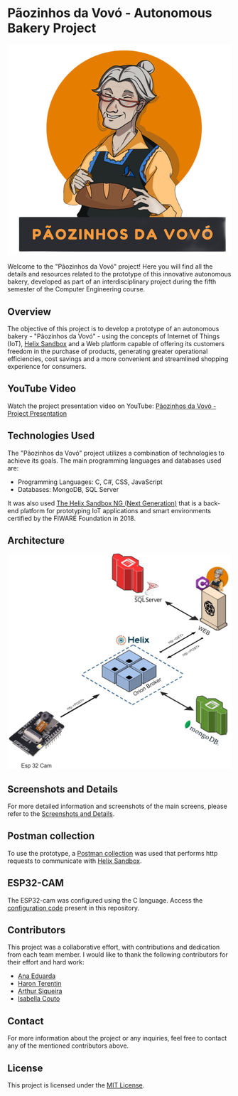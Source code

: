 # Pãozinhos da Vovó - Autonomous Bakery Project

![Pãozinhos da Vovó Logo](/images/vovo_logo.png)

Welcome to the "Pãozinhos da Vovó" project! Here you will find all the details and resources related to the prototype of this innovative autonomous bakery, developed as part of an interdisciplinary project during the fifth semester of the Computer Engineering course.

## Overview

The objective of this project is to develop a prototype of an autonomous bakery - "Pãozinhos da Vovó" - using the concepts of Internet of Things (IoT), [Helix Sandbox](https://github.com/Helix-Platform/Sandbox-NG) and a Web platform capable of offering its customers freedom in the purchase of products, generating greater operational efficiencies, cost savings and a more convenient and streamlined shopping experience for consumers.

## YouTube Video 

Watch the project presentation video on YouTube: [Pãozinhos da Vovó - Project Presentation](https://www.youtube.com/watch?v=WpqHnomF3Xc&t=2s)

## Technologies Used

The "Pãozinhos da Vovó" project utilizes a combination of technologies to achieve its goals. The main programming languages and databases used are:

- Programming Languages: C, C#, CSS, JavaScript
- Databases: MongoDB, SQL Server

It was also used [The Helix Sandbox NG (Next Generation)](https://github.com/Helix-Platform/Sandbox-NG) that is a back-end platform for prototyping IoT applications and smart environments certified by the FIWARE Foundation in 2018.

## Architecture

![Architecture](/images/architecture.png)

## Screenshots and Details

For more detailed information and screenshots of the main screens, please refer to the [Screenshots and Details](/screens/screens.md).

## Postman collection

To use the prototype, a [Postman collection](/postman/) was used that performs http requests to communicate with [Helix Sandbox](https://github.com/Helix-Platform/Sandbox-NG).

## ESP32-CAM

The ESP32-cam was configured using the C language. Access the [configuration code](/esp32cam/) present in this repository.

## Contributors

This project was a collaborative effort, with contributions and dedication from each team member. I would like to thank the following contributors for their effort and hard work:

- [Ana Eduarda](https://github.com/F3IJO)
- [Haron Terentin](https://github.com/Haron-Terentin)
- [Arthur Siqueira](https://github.com/)
- [Isabella Couto](https://github.com/iscoutto)

## Contact

For more information about the project or any inquiries, feel free to contact any of the mentioned contributors above. 

## License

This project is licensed under the [MIT License](LICENSE).

